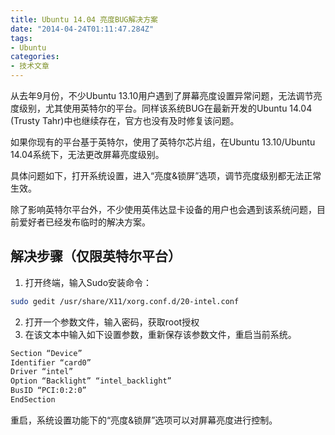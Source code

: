 ```yaml
---
title: Ubuntu 14.04 亮度BUG解决方案
date: "2014-04-24T01:11:47.284Z"
tags:
- Ubuntu
categories:
- 技术文章
---
```


从去年9月份，不少Ubuntu 13.10用户遇到了屏幕亮度设置异常问题，无法调节亮度级别，尤其使用英特尔的平台。同样该系统BUG在最新开发的Ubuntu 14.04 (Trusty Tahr)中也继续存在，官方也没有及时修复该问题。  

如果你现有的平台基于英特尔，使用了英特尔芯片组，在Ubuntu 13.10/Ubuntu 14.04系统下，无法更改屏幕亮度级别。  

具体问题如下，打开系统设置，进入“亮度&锁屏”选项，调节亮度级别都无法正常生效。

除了影响英特尔平台外，不少使用英伟达显卡设备的用户也会遇到该系统问题，目前爱好者已经发布临时的解决方案。

## 解决步骤（仅限英特尔平台）

1. 打开终端，输入Sudo安装命令：
```bash
sudo gedit /usr/share/X11/xorg.conf.d/20-intel.conf
```
2. 打开一个参数文件，输入密码，获取root授权
3. 在该文本中输入如下设置参数，重新保存该参数文件，重启当前系统。
```bash
Section “Device”
Identifier “card0”
Driver “intel”
Option “Backlight” “intel_backlight”
BusID “PCI:0:2:0”
EndSection
```
重启，系统设置功能下的“亮度&锁屏”选项可以对屏幕亮度进行控制。
